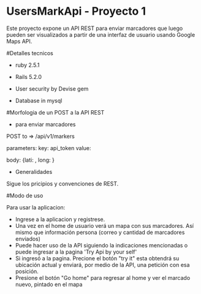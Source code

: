 # UsersMarkApi - Proyecto 1

Este proyecto expone un API REST para enviar marcadores que luego pueden ser visualizados a partir de una interfaz de usuario usando Google Maps API.

#Detalles tecnicos

* ruby 2.5.1

* Rails 5.2.0

* User security by Devise gem

* Database in mysql 

#Morfologia de un POST a la API REST

* para enviar marcadores

POST to => <url>/api/v1/markers

parameters: key: api_token
            value: <your api token>

body: {lati: <latitud>, long: <longitud>}

* Generalidades

Sigue los pricipios y convenciones de REST.

#Modo de uso

Para usar la aplicacion:

* Ingrese a la aplicacion y registrese.
* Una vez en el home de usuario verá un mapa con sus marcadores. Así mismo que información persona (correo y cantidad de marcadores enviados)
* Puede hacer uso de la API siguiendo la indicaciones mencionadas o puede ingresar a la pagina 'Try Api by your self'
* Si ingresó a la pagina. Precione el botón "try it" esta obtendrá su ubicación actual y enviará, por medio de la API, una petición con esa posición.
* Presione el botón "Go home" para regresar al home y ver el marcado nuevo, pintado en el mapa